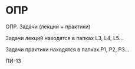 ОПР
===

ОПР. Задачи (лекции + практики)

Задачи лекций находятся в папках L3, L4, L5...

Задачи практики находятся в папках P1, P2, P3...

ПИ-13
